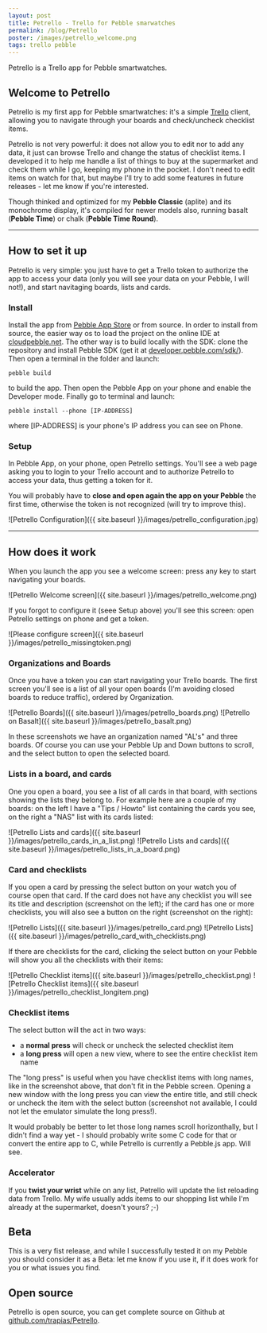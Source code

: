 ```yaml
---
layout: post
title: Petrello - Trello for Pebble smarwatches
permalink: /blog/Petrello
poster: /images/petrello_welcome.png
tags: trello pebble
---
```


Petrello is a Trello app for Pebble smartwatches.

## Welcome to Petrello
Petrello is my first app for Pebble smartwatches: it's a simple [Trello](https://trello.com) client, allowing you to navigate through your boards and check/uncheck checklist items.

Petrello is not very powerful: it does not allow you to edit nor to add any data, it just can browse Trello and change the status of checklist items. I developed it to help me handle a list of things to buy at the supermarket and check them while I go, keeping my phone in the pocket. I don't need to edit items on watch for that, but maybe I'll try to add some features in future releases - let me know if you're interested.

Though thinked and optimized for my **Pebble Classic** (aplite) and its monochrome display, it's compiled for newer models also, running basalt (**Pebble Time**) or chalk (**Pebble Time Round**). 

----

## How to set it up
Petrello is very simple: you just have to get a Trello token to authorize the app to access your data (only you will see your data on your Pebble, I will not!), and start navitaging boards, lists and cards.

### Install
Install the app from [Pebble App Store](https://apps.getpebble.com) or from source.
In order to install from source, the easier way os to load the project on the online IDE at [cloudpebble.net](https://cloudpebble.net). The other way is to build locally with the SDK: clone the repository and install Pebble SDK (get it at [developer.pebble.com/sdk/](https://developer.pebble.com/sdk/)). Then open a terminal in the folder and launch:

```
pebble build
```

to build the app. Then open the Pebble App on your phone and enable the Developer mode. Finally go to terminal and launch:

```
pebble install --phone [IP-ADDRESS]
```

where [IP-ADDRESS] is your phone's IP address you can see on Phone.

### Setup
In Pebble App, on your phone, open Petrello settings. You'll see a web page asking you to login to your Trello account and to authorize Petrello to access your data, thus getting a token for it.

You will probably have to **close and open again the app on your Pebble** the first time, otherwise the token is not recognized (will try to improve this).

![Petrello Configuration]({{ site.baseurl }}/images/petrello_configuration.jpg)  

----

## How does it work

When you launch the app you see a welcome screen: press any key to start navigating your boards. 

![Petrello Welcome screen]({{ site.baseurl }}/images/petrello_welcome.png)  

If you forgot to configure it (seee Setup above) you'll see this screen: open Petrello settings on phone and get a token.

![Please configure screen]({{ site.baseurl }}/images/petrello_missingtoken.png)

### Organizations and Boards
Once you have a token you can start navigating your Trello boards. The first screen you'll see is a list of all your open boards (I'm avoiding closed boards to reduce traffic), ordered by Organization.

![Petrello Boards]({{ site.baseurl }}/images/petrello_boards.png) ![Petrello on Basalt]({{ site.baseurl }}/images/petrello_basalt.png)

In these screenshots we have an organization named "AL's" and three boards. Of course you can use your Pebble Up and Down buttons to scroll, and the select button to open the selected board.

### Lists in a board, and cards
One you open a board, you see a list of all cards in that board, with sections showing the lists they belong to. For example here are a couple of my boards: on the left I have a "Tips / Howto" list containing the cards you see, on the right a "NAS" list with its cards listed:

![Petrello Lists and cards]({{ site.baseurl }}/images/petrello_cards_in_a_list.png) ![Petrello Lists and cards]({{ site.baseurl }}/images/petrello_lists_in_a_board.png) 

### Card and checklists
If you open a card by pressing the select button on your watch you of course open that card. 
If the card does not have any checklist you will see its title and description (screenshot on the left); if the card has one or more checklists, you will also see a button on the right (screenshot on the right):

![Petrello Lists]({{ site.baseurl }}/images/petrello_card.png) ![Petrello Lists]({{ site.baseurl }}/images/petrello_card_with_checklists.png) 

If there are checklists for the card, clicking the select button on your Pebble will show you all the checklists with their items:

![Petrello Checklist items]({{ site.baseurl }}/images/petrello_checklist.png) ![Petrello Checklist items]({{ site.baseurl }}/images/petrello_checklist_longitem.png) 

### Checklist items
The select button will the act in two ways:

- a **normal press** will check or uncheck the selected checklist item
- a **long press** will open a new view, where to see the entire checklist item name

The "long press" is useful when you have checklist items with long names, like in the screenshot above, that don't fit in the Pebble screen. Opening a new window with the long press you can view the entire title, and still check or uncheck the item with the select button (screenshot not available, I could not let the emulator simulate the long press!).

It would probably be better to let those long names scroll horizonthally, but I didn't find a way yet - I should probably write some C code for that or convert the entire app to C, while Petrello is currently a Pebble.js app. Will see.

### Accelerator
If you **twist your wrist** while on any list, Petrello will update the list reloading data from Trello. My wife usually adds items to our shopping list while I'm already at the supermarket, doesn't yours? ;-)


## Beta
This is a very fist release, and while I successfully tested it on my Pebble you should consider it as a Beta: let me know if you use it, if it does work for you or what issues you find.

## Open source
Petrello is open source, you can get complete source on Github at [github.com/trapias/Petrello](https://github.com/trapias/Petrello).


